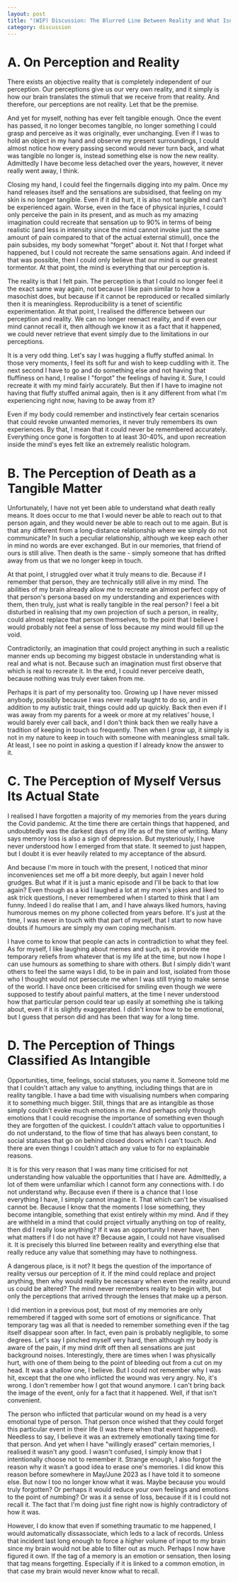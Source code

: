 ```yaml
---
layout: post
title: "(WIP) Discussion: The Blurred Line Between Reality and What Isn't"
category: discussion
---
```



# A. On Perception and Reality
There exists an objective reality that is completely independent of our perception. Our perceptions give us our very own reality, and it simply is how our brain translates the stimuli that we receive from that reality. And therefore, our perceptions are not reality. Let that be the premise.

And yet for myself, nothing has ever felt tangible enough. Once the event has passed, it no longer becomes tangible, no longer something I could grasp and perceive as it was originally, ever unchanging. Even if I was to hold an object in my hand and observe my present surroundings, I could almost notice how every passing second would never turn back, and what was tangible no longer is, instead something else is now the new reality. Admittedly I have become less detached over the years, however, it never really went away, I think.

Closing my hand, I could feel the fingernails digging into my palm. Once my hand releases itself and the sensations are subsidised, that feeling on my skin is no longer tangible. Even if it did hurt, it is also not tangible and can't be experienced again. Worse, even in the face of physical injuries, I could only perceive the pain in its present, and as much as my amazing imagination could recreate that sensation up to 90% in terms of being realistic (and less in intensity since the mind cannot invoke just the same amount of pain compared to that of the actual external stimuli), once the pain subsides, my body somewhat "forget" about it. Not that I forget what happened, but I could not recreate the same sensations again. And indeed if that was possible, then I could only believe that our mind is our greatest tormentor. At that point, the mind is everything that our perception is.

The reality is that I felt pain. The perception is that I could no longer feel it the exact same way again, not because I like pain similar to how a masochist does, but because if it cannot be reproduced or recalled similarly then it is meaningless. Reproducibility is a tenet of scientific experimentation. At that point, I realised the difference between our perception and reality. We can no longer reenact reality, and if even our mind cannot recall it, then although we know it as a fact that it happened, we could never retrieve that event simply due to the limitations in our perceptions.

It is a very odd thing. Let's say I was hugging a fluffy stuffed animal. In those very moments, I feel its soft fur and wish to keep cuddling with it. The next second I have to go and do something else and not having that fluffiness on hand, I realise I "forgot" the feelings of having it. Sure, I could recreate it with my mind fairly accurately. But then if I have to imagine not having that fluffy stuffed animal again, then is it any different from what I'm experiencing right now, having to be away from it?

Even if my body could remember and instinctively fear certain scenarios that could revoke unwanted memories, it never truly remembers its own experiences. By that, I mean that it could never be remembered accurately. Everything once gone is forgotten to at least 30-40%, and upon recreation inside the mind's eyes felt like an extremely realistic hologram.

# B. The Perception of Death as a Tangible Matter
Unfortunately, I have not yet been able to understand what death really means. It does occur to me that I would never be able to reach out to that person again, and they would never be able to reach out to me again. But is that any different from a long-distance relationship where we simply do not communicate? In such a peculiar relationship, although we keep each other in mind no words are ever exchanged. But in our memories, that friend of ours is still alive. Then death is the same - simply someone that has drifted away from us that we no longer keep in touch.

At that point, I struggled over what it truly means to die. Because if I remember that person, they are technically still alive in my mind. The abilities of my brain already allow me to recreate an almost perfect copy of that person's persona based on my understanding and experiences with them, then truly, just what is really tangible in the real person? I feel a bit disturbed in realising that my own projection of such a person, in reality, could almost replace that person themselves, to the point that I believe I would probably not feel a sense of loss because my mind would fill up the void.

Contradictorily, an imagination that could project anything in such a realistic manner ends up becoming my biggest obstacle in understanding what is real and what is not. Because such an imagination must first observe that which is real to recreate it. In the end, I could never perceive death, because nothing was truly ever taken from me.

Perhaps it is part of my personality too. Growing up I have never missed anybody, possibly because I was never really taught to do so, and in addition to my autistic trait, things could add up quickly. Back then even if I was away from my parents for a week or more at my relatives' house, I would barely ever call back, and I don't think back then we really have a tradition of keeping in touch so frequently. Then when I grow up, it simply is not in my nature to keep in touch with someone with meaningless small talk. At least, I see no point in asking a question if I already know the answer to it. 

# C. The Perception of Myself Versus Its Actual State
I realised I have forgotten a majority of my memories from the years during the Covid pandemic. At the time there are certain things that happened, and undoubtedly was the darkest days of my life as of the time of writing. Many says memory loss is also a sign of depression. But mysteriously, I have never understood how I emerged from that state. It seemed to just happen, but I doubt it is ever heavily related to my acceptance of the absurd.

And because I'm more in touch with the present, I noticed that minor inconveniences set me off a bit more deeply, but again I never hold grudges. But what if it is just a manic episode and I'll be back to that low again? Even though as a kid I laughed a lot at my mom's jokes and liked to ask trick questions, I never remembered when I started to think that I am funny. Indeed I do realise that I am, and I have always liked humors, having humorous memes on my phone collected from years before. It's just at the time, I was never in touch with that part of myself, that I start to now have doubts if humours are simply my own coping mechanism.

I have come to know that people can acts in contradiction to what they feel. As for myself, I like laughing about memes and such, as it provide me temporary reliefs from whatever that is my life at the time, but now I hope I can use humours as something to share with others. But I simply didn't want others to feel the same ways I did, to be in pain and lost, isolated from those who I thought would not persecute me when I was still trying to make sense of the world. I have once been criticised for smiling even though we were supposed to testify about painful matters, at the time I never understood how that particular person could tear up easily at something she is talking about, even if it is slightly exaggerated. I didn't know how to be emotional, but I guess that person did and has been that way for a long time.

# D. The Perception of Things Classified As Intangible
Opportunities, time, feelings, social statuses, you name it. Someone told me that I couldn't attach any value to anything, including things that are in reality tangible. I have a bad time with visualising numbers when comparing it to something much bigger. Still, things that are as intangible as those simply couldn't evoke much emotions in me. And perhaps only through emotions that I could recognise the importance of something even though they are forgotten of the quickest. I couldn't attach value to opportunities I do not understand, to the flow of time that has always been constant, to social statuses that go on behind closed doors which I can't touch. And there are even things I couldn't attach any value to for no explainable reasons.

It is for this very reason that I was many time criticised for not understanding how valuable the opportunities that I have are. Admittedly, a lot of them were unfamiliar which I cannot form any connections with. I do not understand why. Because even if there is a chance that I lose everything I have, I simply cannot imagine it. That which can't be visualised cannot be. Because I know that the moments I lose something, they become intangible, something that exist entirely within my mind. And if they are withheld in a mind that could project virtually anything on top of reality, then did I really lose anything? If it was an opportunity I never have, then what matters if I do not have it? Because again, I could not have visualised it. It is precisely this blurred line between reality and everything else that really reduce any value that something may have to nothingness.

A dangerous place, is it not? It begs the question of the importance of reality versus our perception of it. If the mind could replace and project anything, then why would reality be necessary when even the reality around us could be altered? The mind never remembers reality to begin with, but only the perceptions that arrived through the lenses that make up a person. 

I did mention in a previous post, but most of my memories are only remembered if tagged with some sort of emotions or significance. That temporary tag was all that is needed to remember something even if the tag itself disappear soon after. In fact, even pain is probably negligible, to some degrees. Let's say I pinched myself very hard, then although my body is aware of the pain, if my mind drift off then all sensations are just background noises. Interestingly, there are times when I was physically hurt, with one of them being to the point of bleeding out from a cut on my head. It was a shallow one, I believe. But I could not remember why I was hit, except that the one who inflicted the wound was very angry. No, it's wrong. I don't remember how I got that wound anymore. I can't bring back the image of the event, only for a fact that it happened. Well, if that isn't convenient.

The person who inflicted that particular wound on my head is a very emotional type of person. That person once wished that they could forget this particular event in their life (I was there when that event happened). Needless to say, I believe it was an extremely emotionally taxing time for that person. And yet when I have "willingly erased" certain memories, I realised it wasn't any good. I wasn't confused, I simply know that I intentionally choose not to remember it. Strange enough, I also forgot the reason why it wasn't a good idea to erase one's memories. I did know this reason before somewhere in May/June 2023 as I have told it to someone else. But now I too no longer know what it was. Maybe because you would truly forgotten? Or perhaps it would reduce your own feelings and emotions to the point of numbing? Or was it a sense of loss, because if it is I could not recall it. The fact that I'm doing just fine right now is highly contradictory of how it was. 

However, I do know that even if something traumatic to me happened, I would automatically dissassociate, which leds to a lack of records. Unless that incident last long enough to force a higher volume of input to my brain since my brain would not be able to filter out as much. Perhaps I now have figured it own. If the tag of a memory is an emotion or sensation, then losing that tag means forgetting. Especially if it is linked to a common emotion, in that case my brain would never know what to recall. 
